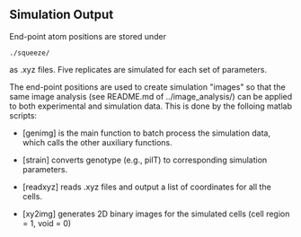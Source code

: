 ## Simulation Output

End-point atom positions are stored under 
  
    ./squeeze/

as .xyz files. Five replicates are simulated for each set
of parameters.

The end-point positions are used to create simulation "images"
so that the same image analysis (see README.md of ../image_analysis/)
can be applied to both experimental and simulation data. 
This is done by the folloing matlab scripts:

- [genimg] is the main function to batch process the
	simulation data, which calls the other auxiliary functions.

- [strain] converts genotype (e.g., pilT) to corresponding
	simulation parameters.

- [readxyz] reads .xyz files and output a list of coordinates
	for all the cells.
  
-  [xy2img] generates 2D binary images for the simulated cells
	(cell region = 1, void = 0)
